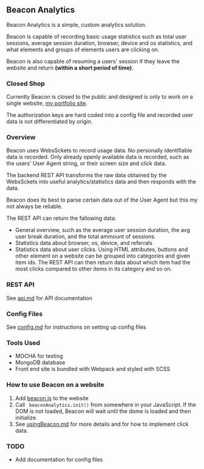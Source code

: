 

## Beacon Analytics
Beacon Analytics is a simple, custom analytics solution.  

Beacon is capable of recording basic usage statistics such as total user sessions, average session duration, browser, device and os statistics, and what elements and groups of elements users are clicking on.  

Beacon is also capable of resuming a users' session if they leave the website and return **(within a short period of time)**.

### Closed Shop
Currently Beacon is closed to the public and designed is only to work on a single website, [my portfolio site]().

The authorization keys are hard coded into a config file and recorded user data is not differentiated by origin.


### Overview
Beacon uses WebsSckets to record usage data. No personally identifiable data is recorded. Only already openly available data is recorded, such as the users' User Agent string, or their screen size and click data.

The backend REST API transforms the raw data obtained by the WebsSckets into useful analytics/statistics data and then responds with the data.  

Beacon does its best to parse certain data out of the User Agent but this my not always be reliable.

The REST API can return the fallowing data:  
- General overview, such as the average user session duration, the avg user break duration, and the total ammount of sessions.
- Statistics data about browser, os, device, and referrals
- Statistics data about user clicks. Using HTML attributes, buttons and other element on a website can be grouped into categories and given item ids. The REST API can then return data about which item had the most clicks compared to other items in its category and so on.


### REST API
See [api.md](docs/api.md) for API documentation

### Config Files
See [config.md](docs/config.md) for instructions on setting up config files

### Tools Used
- MOCHA for testing
- MongoDB database
- Front end site is bundled with Webpack and styled with SCSS

### How to use Beacon on a website
1. Add [beacon.js](app/beacon.js) to the website
2. Call ``` beaconAnalytics.init()``` from somewhere in your JavaScript. If the DOM is not loaded, Beacon will wait until the dome is loaded and then initialize.
3. See [usingBeacon.md](docs/usingBeacon.md) for more details and for how to implement click data.  

### TODO
- Add documentation for config files
